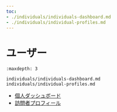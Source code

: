 ```yaml
---
toc:
- ./individuals/individuals-dashboard.md
- ./individuals/individual-profiles.md
---
```

# ユーザー

```{toctree}
:maxdepth: 3

individuals/individuals-dashboard.md
individuals/individual-profiles.md
```

- [個人ダッシュボード](./individuals/individuals-dashboard.md)
- [訪問者プロフィール](./individuals/individual-profiles.md)
